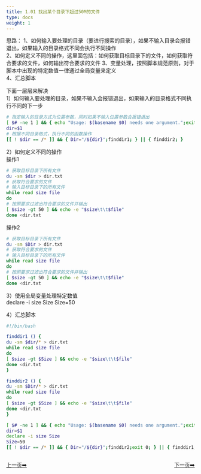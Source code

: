 ```yaml
---
title: 1.01 找出某个目录下超过50M的文件    
type: docs
weight: 1
---
```


思路：
1、如何输入要处理的目录（要进行搜索的目录），如果不输入目录会报错退出，如果输入的目录格式不同会执行不同操作    
2、如何定义不同的操作，这里面包括：如何获取目标目录下的文件，如何获取符合要求的文件，如何输出符合要求的文件
3、变量处理，按照脚本规范原则，对于脚本中出现的特定数值一律通过全局变量来定义   
4、汇总脚本   


下面一层层来解决  
1）如何输入要处理的目录，如果不输入会报错退出，如果输入的目录格式不同执行不同的下一步   
```bash
# 指定输入的目录方式为位置参数，同时如果不输入位置参数会报错退出
[ $# -ne 1 ] && { echo "Usage: $(basename $0) needs one argument.";exit 1; }
dir=$1
# 根据不同目录格式，执行不同的函数操作   
[[ ! $dir == /* ]] && { Dir="/${dir}";finddir1; } || { finddir2; }
```   

2）如何定义不同的操作   
操作1   
```bash 
# 获取目标目录下所有文件   
du -sm $dir > dir.txt    
# 获取符合要求的文件   
# 输入目标目录下的所有文件
while read size file 
do
# 按照要求过滤出符合要求的文件并输出      
[ $size -gt 50 ] && echo -e "$size\t\t$file"
done <dir.txt  
```   
操作2  
```bash 
# 获取目标目录下所有文件   
du -sm $Dir > dir.txt    
# 获取符合要求的文件   
# 输入目标目录下的所有文件
while read size file 
do
# 按照要求过滤出符合要求的文件并输出      
[ $size -gt 50 ] && echo -e "$size\t\t$file"
done <dir.txt  
```   

3）使用全局变量处理特定数值   
declare -i size Size
Size=50

4）汇总脚本   
```bash
#!/bin/bash

finddir1 () {
du -sm $dir/* > dir.txt
while read size file
do
[ $size -gt $Size ] && echo -e "$size\t\t$file"
done <dir.txt
}

finddir2 () {
du -sm $Dir/* > dir.txt
while read size file
do
[ $size -gt $Size ] && echo -e "$size\t\t$file"
done <dir.txt
}

[ $# -ne 1 ] && { echo "Usage: $(basename $0) needs one argument.";exit 1; }
dir=$1
declare -i size Size
Size=50
[[ ! $dir == /* ]] && { Dir="/${dir}";finddir2;exit 0; } || { finddir1; }
```   



<div style="display: flex;justify-content: space-between;align-items: center;">
<p><a href="https://books.linuxwt.com/linuxwtsbc/ChapterOne/">上一页➡️</a></p>
<p><a href="https://books.linuxwt.com/linuxwtsbc/ChapterOne/shell2">下一页➡️</a></p>
</div>